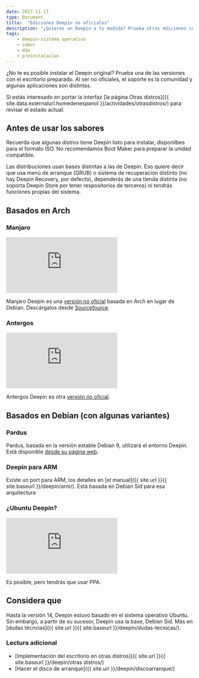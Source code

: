 ```yaml
---
date: 2017-11-17
type: Document
title:  "Ediciones Deepin no oficiales"
description: "¿Quieres un Deepin a tu medida? Prueba otras ediciones con Deepin preinstalado"
tags:
    - deepin-sistema operativo
    - sabor
    - dde
    - preinstalacion
---
```

¿No te es posible instalar el Deepin original? Prueba una de las versiones con el escritorio preparado. Al ser no oficiales, el soporte es la comunidad y algunas aplicaciones son distintas.

Si estás interesado en portar la interfaz [la página Otras distros]({{ site.data.externalurl.homedenespanol }}/actividades/otrasdistros/) para revisar el estado actual.

## Antes de usar los sabores
Recuerda que algunas distros tiene Deepin listo para instalar, disponilbes para el formato ISO. No recomendamos Boot Maker para preparar la unidad compatible.

Las distribuciones usan bases distintas a las de Deepin. Eso quiere decir que usa menú de arranque (GRUB) o sistema de recuperación distinto (no hay Deepin Recovery, por defecto), dependerás de una tienda distinta (no soporta Deepin Store por tener respositorios de terceros) ni tendrás funciones propias del sistema.

## Basados en Arch
### Manjaro
<div class="video_wrapper">
        <iframe src="https://www.youtube.com/embed/q_DK40QNU98?rel=0&modestbranding=1&showinfo=0" frameborder="0" allowfullscreen></iframe>
</div>

Manjaro Deepin es una [versión no oficial](https://manjaro.github.io/Manjaro-Deepin-released/) basada en Arch en lugar de Debian. Descárgalos desde [Sourcefource](https://sourceforge.net/projects/manjaro-deepin/).

### Antergos
<div class="video_wrapper">
  <iframe src="https://www.youtube.com/embed/rsee-8Qjb4E?rel=0&modestbranding=1&showinfo=0" frameborder="0" allowfullscreen></iframe>
</div>

Antergos Deepin es otra [versión no oficial](https://antergoscommunityeditions.wordpress.com/2017/08/08/antergos-deepin/).

## Basados en Debian (con algunas variantes)
### Pardus
Pardus, basada en la versión estable Debian 9, utilizará el entorno Deepin. Está disponible [desde su página web](http://www.pardus.org.tr/).

### Deepin para ARM
Existe un port para ARM, los detalles en [el manual]({{ site.url }}{{ site.baseurl }}/deepin/arm/). Está basada en Debian Sid para esa arquitectura

### ¿Ubuntu Deepin?
<div class="video_wrapper">
  <iframe src="https://www.youtube.com/embed/6b8AQWxiaqw?rel=0&modestbranding=1&showinfo=0" frameborder="0" allowfullscreen></iframe>
</div>

Es posible, pero tendrás que usar PPA.

## Considera que
Hasta la versión 14, Deepin estuvo basado en el sistema operativo Ubuntu. Sin embargo, a partir de su sucesor, Deepin usa la base, Debian Sid. Más en [dudas técncias]({{ site.url }}{{ site.baseurl }}/deepin/dudas-tecnicas/).

### Lectura adicional

* [Implementación del escritorio en otras distros]({{ site.url }}{{ site.baseurl }}/deepin/otras distros/)
* [Hacer el disco de arranque]({{ site.url }}/deepin/discoarranque/)
